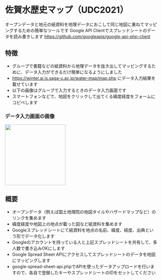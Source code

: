 # 佐賀水歴史マップ（UDC2021）
オープンデータと地元の紙資料を地理データにおこして同じ地図に重ねてマッピングするための簡単なツールです
Google API Clientでスプレッドシートのデータを読み書きします
https://github.com/googleapis/google-api-php-client

## 特徴
- グループで書籍などの紙資料から地理データを抜き出してマッピングするために、データ入力ができるだけ簡単になるようにしました
- https://winter.ai.is.saga-u.ac.jp/water-map/map.php にデータ入力結果を載せています
- 以下の画像はグループで入力するときのデータ入力画面です
- スマートフォンなどで、地図をクリックして出てくる緯度経度をフォームにコピペします

### データ入力画面の画像
<img src="https://user-images.githubusercontent.com/2604408/150478503-839cd712-68d6-422b-b76f-c35c033e02d2.png" width="200px">

## 概要
- オープンデータ（例えば国土地理院の地図タイルやハザードマップなど）のリンクを集めます
- 緯度経度や地図上の地点が載った図など紙資料を集めます
- Googleスプレッドシートにて紙資料を地点の名前、緯度、経度、出典という形でデータ化します
- Googleのアカウントを持っている人と上記スプレッドシートを共有して、多人数で書き込みOKにします
- Google Spread Sheet APIにアクセスしてスプレッドシートのデータを地図にマッピングします
- google-spread-sheet-api.phpでAPIを使ったデータアップロードを行いますので、各自で登録したキーやスプレッドシートのIDをセットしてください
